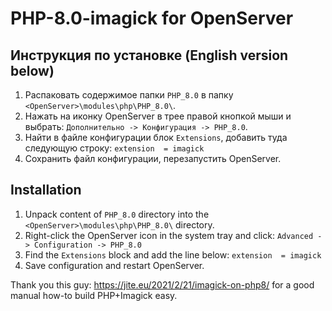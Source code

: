 # PHP-8.0-imagick for OpenServer

## Инструкция по установке (English version below)
1. Распаковать содержимое папки `PHP_8.0` в папку `<OpenServer>\modules\php\PHP_8.0\`.
2. Нажать на иконку OpenServer в трее правой кнопкой мыши и выбрать: `Дополнительно -> Конфигурация -> PHP_8.0`.
3. Найти в файле конфигурации блок `Extensions`, добавить туда следующую строку:
`extension  = imagick`
4. Сохранить файл конфигурации, перезапустить OpenServer.

## Installation
1. Unpack content of `PHP_8.0` directory into the  `<OpenServer>\modules\php\PHP_8.0\` directory.
2. Right-click the OpenServer icon in the system tray and click: `Advanced -> Configuration -> PHP_8.0`
3. Find the `Extensions` block and add the line below:
`extension  = imagick`
4. Save configuration and restart OpenServer.

Thank you this guy: https://jite.eu/2021/2/21/imagick-on-php8/ for a good manual how-to build PHP+Imagick easy.
